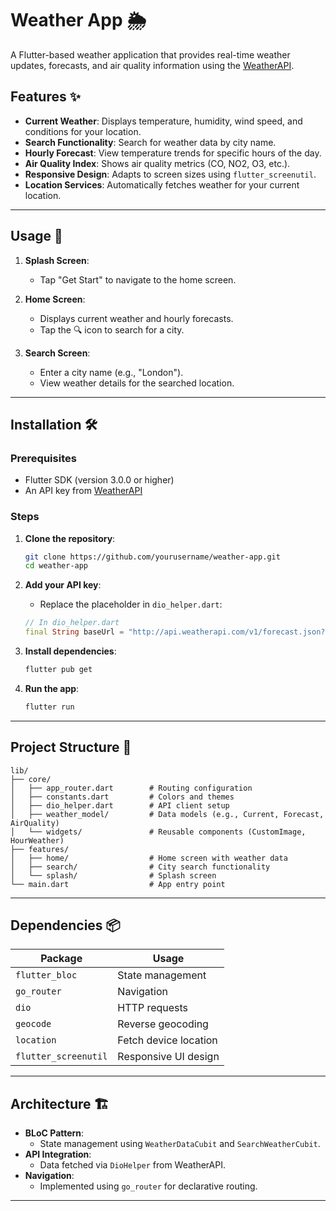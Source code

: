 # Weather App 🌦️

A Flutter-based weather application that provides real-time weather updates, forecasts, and air quality information using the [WeatherAPI](https://www.weatherapi.com/).

## Features ✨
- **Current Weather**: Displays temperature, humidity, wind speed, and conditions for your location.
- **Search Functionality**: Search for weather data by city name.
- **Hourly Forecast**: View temperature trends for specific hours of the day.
- **Air Quality Index**: Shows air quality metrics (CO, NO2, O3, etc.).
- **Responsive Design**: Adapts to screen sizes using `flutter_screenutil`.
- **Location Services**: Automatically fetches weather for your current location.

---

## Usage 📱

1. **Splash Screen**:  
   - Tap "Get Start" to navigate to the home screen.

2. **Home Screen**:  
   - Displays current weather and hourly forecasts.
   - Tap the 🔍 icon to search for a city.

3. **Search Screen**:  
   - Enter a city name (e.g., "London").
   - View weather details for the searched location.

---
## Installation 🛠️

### Prerequisites
- Flutter SDK (version 3.0.0 or higher)
- An API key from [WeatherAPI](https://www.weatherapi.com/)

### Steps
1. **Clone the repository**:
   ```bash
   git clone https://github.com/yourusername/weather-app.git
   cd weather-app
   ```

2. **Add your API key**:
   - Replace the placeholder in `dio_helper.dart`:
   ```dart
   // In dio_helper.dart
   final String baseUrl = "http://api.weatherapi.com/v1/forecast.json?key=YOUR_API_KEY&days=1&aqi=yes&alerts=yes&q=";
   ```

3. **Install dependencies**:
   ```bash
   flutter pub get
   ```

4. **Run the app**:
   ```bash
   flutter run
   ```

---

## Project Structure 📁

```
lib/
├── core/
│   ├── app_router.dart        # Routing configuration
│   ├── constants.dart         # Colors and themes
│   ├── dio_helper.dart        # API client setup
│   ├── weather_model/         # Data models (e.g., Current, Forecast, AirQuality)
│   └── widgets/               # Reusable components (CustomImage, HourWeather)
├── features/
│   ├── home/                  # Home screen with weather data
│   ├── search/                # City search functionality
│   └── splash/                # Splash screen
└── main.dart                  # App entry point
```

---

## Dependencies 📦

| Package              | Usage                                  |
|----------------------|----------------------------------------|
| `flutter_bloc`       | State management                       |
| `go_router`          | Navigation                             |
| `dio`                | HTTP requests                          |
| `geocode`            | Reverse geocoding                      |
| `location`           | Fetch device location                  |
| `flutter_screenutil` | Responsive UI design                   |

---


## Architecture 🏗️

- **BLoC Pattern**:  
  - State management using `WeatherDataCubit` and `SearchWeatherCubit`.
- **API Integration**:  
  - Data fetched via `DioHelper` from WeatherAPI.
- **Navigation**:  
  - Implemented using `go_router` for declarative routing.

---


